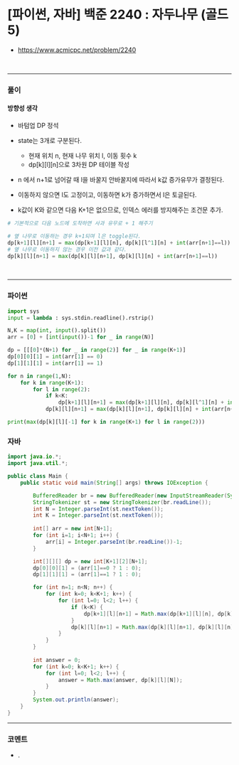 # **[파이썬, 자바] 백준 2240 : 자두나무 (골드5)**
* https://www.acmicpc.net/problem/2240
<br>


---

### **풀이**

#### **방향성 생각**
* 바텀업 DP 정석
* state는 3개로 구분된다.
  * 현재 위치 n, 현재 나무 위치 l, 이동 횟수 k
  * dp[k][l][n]으로 3차원 DP 테이블 작성
  
* n 에서 n+1로 넘어갈 때 l을 바꿀지 안바꿀지에 따라서 k값 증가유무가 결정된다.
* 이동하지 않으면 l도 고정이고, 이동하면 k가 증가하면서 l은 토글된다.
* k값이 K와 같으면 다음 K+1은 없으므로, 인덱스 에러를 방지해주는 조건문 
  추가.

```python
# 기본적으로 다음 노드에 도착하면 사과 유무로 + 1 해주기

# 옆 나무로 이동하는 경우 k+1되며 l은 toggle된다.
dp[k+1][l][n+1] = max(dp[k+1][l][n], dp[k][l^1][n] + int(arr[n+1]==l))
# 옆 나무로 이동하지 않는 경우 이전 값과 같다.
dp[k][l][n+1] = max(dp[k][l][n+1], dp[k][l][n] + int(arr[n+1]==l))
```

<br>

---

### **파이썬**
```python
import sys
input = lambda : sys.stdin.readline().rstrip()

N,K = map(int, input().split())
arr = [0] + [int(input())-1 for _ in range(N)]

dp = [[[0]*(N+1) for _ in range(2)] for _ in range(K+1)]
dp[0][0][1] = int(arr[1] == 0)
dp[1][1][1] = int(arr[1] == 1)

for n in range(1,N):
    for k in range(K+1):
        for l in range(2):
            if k<K:
                dp[k+1][l][n+1] = max(dp[k+1][l][n], dp[k][l^1][n] + int(arr[n+1]==l))
            dp[k][l][n+1] = max(dp[k][l][n+1], dp[k][l][n] + int(arr[n+1]==l))

print(max(dp[k][l][-1] for k in range(K+1) for l in range(2)))
```

### **자바**
```java
import java.io.*;
import java.util.*;

public class Main {
    public static void main(String[] args) throws IOException {

        BufferedReader br = new BufferedReader(new InputStreamReader(System.in));
        StringTokenizer st = new StringTokenizer(br.readLine());
        int N = Integer.parseInt(st.nextToken());
        int K = Integer.parseInt(st.nextToken());
        
        int[] arr = new int[N+1];
        for (int i=1; i<N+1; i++) {
            arr[i] = Integer.parseInt(br.readLine())-1;
        }

        int[][][] dp = new int[K+1][2][N+1];
        dp[0][0][1] = (arr[1]==0 ? 1 : 0);
        dp[1][1][1] = (arr[1]==1 ? 1 : 0);

        for (int n=1; n<N; n++) {
            for (int k=0; k<K+1; k++) {
                for (int l=0; l<2; l++) {
                    if (k<K) {
                        dp[k+1][l][n+1] = Math.max(dp[k+1][l][n], dp[k][l^1][n] + (arr[n+1]==l ? 1 : 0));
                    }
                    dp[k][l][n+1] = Math.max(dp[k][l][n+1], dp[k][l][n] + (arr[n+1]==l ? 1 : 0));
                }
            }
        }
        
        int answer = 0;
        for (int k=0; k<K+1; k++) {
            for (int l=0; l<2; l++) {
                answer = Math.max(answer, dp[k][l][N]);
            }
        }
        System.out.println(answer);
    }
}
```

---

### **코멘트**

* .